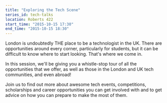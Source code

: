 ```yaml
---
title: "Exploring the Tech Scene"
series_id: tech-talks
location: Roberts 422
start_time: "2015-10-15 17:30"
end_time: "2015-10-15 18:30"
---
```


London is undoubtedly THE place to be a technologist in the UK. There are opportunities around every corner, particularly for students, but it can be difficult to know where to start looking. That's where we come in.

In this session, we'll be giving you a whistle-stop tour of all the opportunities that we offer, as well as those in the London and UK tech communities, and even abroad!

Join us to find out more about awesome tech events, competitions, scholarships and career opportunities you can get involved with and to get advice on how you can prepare to make the most of them.
